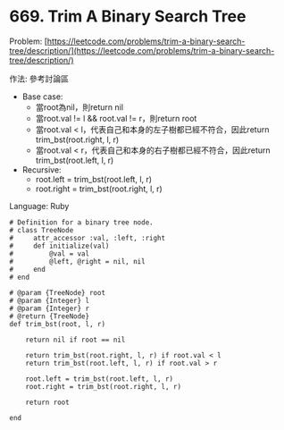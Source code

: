 # 669. Trim A Binary Search Tree

Problem: [https://leetcode.com/problems/trim-a-binary-search-tree/description/](https://leetcode.com/problems/trim-a-binary-search-tree/description/)

作法: 參考討論區 

* Base case: 
  * 當root為nil，則return nil
  * 當root.val != l && root.val != r，則return root
  * 當root.val &lt; l，代表自己和本身的左子樹都已經不符合，因此return trim\_bst\(root.right, l, r\)
  * 當root.val &lt; r，代表自己和本身的右子樹都已經不符合，因此return trim\_bst\(root.left, l, r\)
* Recursive:
  * root.left = trim\_bst\(root.left, l, r\)
  * root.right = trim\_bst\(root.right, l, r\)

Language: Ruby

```
# Definition for a binary tree node.
# class TreeNode
#     attr_accessor :val, :left, :right
#     def initialize(val)
#         @val = val
#         @left, @right = nil, nil
#     end
# end

# @param {TreeNode} root
# @param {Integer} l
# @param {Integer} r
# @return {TreeNode}
def trim_bst(root, l, r)
    
    return nil if root == nil
    
    return trim_bst(root.right, l, r) if root.val < l
    return trim_bst(root.left, l, r) if root.val > r
    
    root.left = trim_bst(root.left, l, r)
    root.right = trim_bst(root.right, l, r)
    
    return root    
    
end
```



